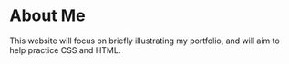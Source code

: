 # About Me

This website will focus on briefly illustrating my portfolio, and will aim to help practice CSS and HTML.